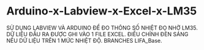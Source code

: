 # Arduino-x-Labview-x-Excel-x-LM35 
SỬ DỤNG LABVIEW VÀ ARDUINO ĐỂ ĐO THÔNG SỐ NHIỆT ĐỌ NHỜ LM35.
DỮ LIỆU ĐẦU RA ĐƯỢC GHI VÀO 1 FILE EXCEL. 
ĐIỀU CHỈNH ĐÈN SÁNG NẾU DỮ LIỆU TRÊN 1 MỨC NHIỆT ĐỘ.
BRANCHES LIFA_Base.
